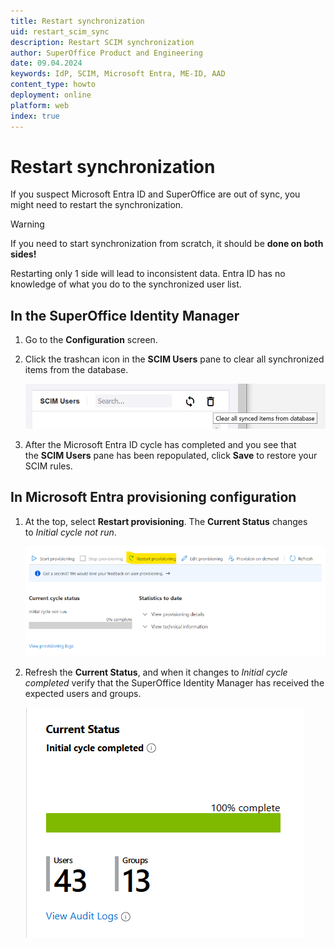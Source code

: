 ```yaml
---
title: Restart synchronization
uid: restart_scim_sync
description: Restart SCIM synchronization
author: SuperOffice Product and Engineering
date: 09.04.2024
keywords: IdP, SCIM, Microsoft Entra, ME-ID, AAD
content_type: howto
deployment: online
platform: web
index: true
---
```


# Restart synchronization

If you suspect Microsoft Entra ID and SuperOffice are out of sync, you might need to restart the synchronization.

> [!WARNING]
> If you need to start synchronization from scratch, it should be **done on both sides!**
>
> Restarting only 1 side will lead to inconsistent data. Entra ID has no knowledge of what you do to the synchronized user list.

## In the SuperOffice Identity Manager

1. Go to the **Configuration** screen.

2. Click the trashcan icon in the **SCIM Users** pane to clear all synchronized items from the database.

    ![Reset scim sync in SuperOffice tool -screenshot][img1]

3. After the Microsoft Entra ID cycle has completed and you see that the **SCIM Users** pane has been repopulated, click **Save** to restore your SCIM rules.

## In Microsoft Entra provisioning configuration

1. At the top, select **Restart provisioning**. The **Current Status** changes to *Initial cycle not run*.

    ![Reset SCIM sync in Microsoft Entra ID -screenshot][img2]

2. Refresh the **Current Status**, and when it changes to *Initial cycle completed* verify that the SuperOffice Identity Manager has received the expected users and groups.

    ![SCIM Microsoft Entra ID initial cycle not run -screenshot][img4]

<!-- Referenced images -->
[img1]: media/imagew9x2g.png
[img2]: media/scim-restart-provisioning.png
[img4]: media/scim-initial-cycle-completed.png
